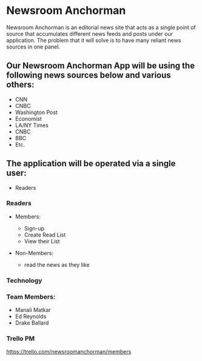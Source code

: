 # Newsroom Anchorman


Newsroom Anchorman is an editorial news site that acts as a single point of source that accumulates different news feeds and posts under our application. The problem that it will solve is to have many reliant news sources in one panel.

## Our Newsroom Anchorman App will be using the following news sources below and various others:
  - CNN
  - CNBC
  - Washington Post
  - Economist
  - LA/NY Times
  - CNBC
  - BBC
  - Etc.


## The application will be operated via a single user:
  - Readers


### Readers

 - Members:
    - Sign-up
    - Create Read List
    - View their List

-  Non-Members:
    - read the news as they like

### Technology

### Team Members:
- Manali Matkar
- Ed Reynolds
- Drake Ballard

### Trello PM
https://trello.com/newsroomanchorman/members
